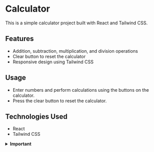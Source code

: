 # Calculator

This is a simple calculator project built with React and Tailwind CSS.

## Features

- Addition, subtraction, multiplication, and division operations
- Clear button to reset the calculator
- Responsive design using Tailwind CSS

## Usage

- Enter numbers and perform calculations using the buttons on the calculator.
- Press the clear button to reset the calculator.

## Technologies Used

- React
- Tailwind CSS

<details>
    <summary><strong>Important</strong></summary>
    
    If 2 or more operators are entered consecutively, the operation performed should be the last operator entered (excluding the negative (-) sign).
    
    **Note:** The sequence "5 * - 5" should produce an output of "-25", but it currently produces '0'. There is a toggle sign button that can be used to calculate negative numbers correctly. Press the toggle sign button after entering a number you want to be negative to ensure accurate calculations.
</details>
